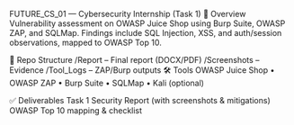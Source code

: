 FUTURE_CS_01 — Cybersecurity Internship (Task 1)
📌 Overview
Vulnerability assessment on OWASP Juice Shop using Burp Suite, OWASP ZAP, and SQLMap.
Findings include SQL Injection, XSS, and auth/session observations, mapped to OWASP Top 10.

📂 Repo Structure
/Report – Final report (DOCX/PDF)
/Screenshots – Evidence
/Tool_Logs – ZAP/Burp outputs
🛠 Tools
OWASP Juice Shop • OWASP ZAP • Burp Suite • SQLMap • Kali (optional)

✅ Deliverables
Task 1 Security Report (with screenshots & mitigations)
OWASP Top 10 mapping & checklist
